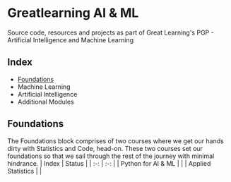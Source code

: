# Greatlearning AI & ML
Source code, resources and projects as part of Great Learning's PGP - Artificial Intelligence and Machine Learning

## Index
- [Foundations](#foundations)
- Machine Learning
- Artificial Intelligence
- Additional Modules

## Foundations
The Foundations block comprises of two courses where we get our hands dirty with Statistics and Code, head-on. These two courses set our foundations so that we sail through the rest of the journey with minimal hindrance.
| Index | Status |
| :-: | :-: |
| Python for AI & ML | |
| Applied Statistics | |
